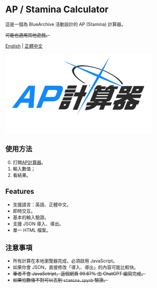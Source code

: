# AP / Stamina Calculator

這是一個為 BlueArchive 活動設計的 AP (Stamina) 計算器。

~~可能也適用其他遊戲。~~

[English](./readme.md) | [正體中文](./readme_zh-TW.md)

![Stamina Calculator](./assets/logo_zh-TW.png)

## 使用方法

0. 打開[AP計算器](https://undecv.github.io/APCalculator/)。
1. 輸入數值；
2. 看結果。

## Features

- 支援語言：英語、正體中文。
- 即時交互。
- 基本的輸入驗證。
- 支援 JSON 導入、導出。
- 單一 HTML 檔案。

## 注意事項

- 所有計算在本地瀏覽器完成，必須啟用 JavaScript。
- 如果你會 JSON，直接修改「導入、導出」的內容可能比較快。
- ~~筆者不會 JavaSctript，這個網頁 99.87% 由 ChatGPT 編寫完成。~~
- ~~如果怕數值不對可以丟到 `stamina.ipynb` 驗證。~~
